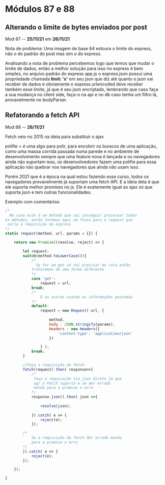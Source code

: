 # Módulos 87 e 88

## Alterando o limite de bytes enviados por post

Mod 87 -- **25/11/21** em **26/11/21**

Nota de problema: Uma imagem de base 64 estoura o limite do express, não o do padrão do post mas sim o do express.

Analisando a nota de problema percebemos logo que temos que mudar o limite de dados, então a melhor solução para isso no express é bem simples, no arquivo padrão do express app.js o express.json possuí uma propriedade chamada **limit: 'x'** em seu json que diz até quanto o json vai receber de dados e obviamente o express.urlencoded deve receber também esse limite, já que é seu json encriptado, lembrando que caso faça a sua mudança no client side, faça-o na api e no db caso tenha um filtro lá, provavelmente no bodyParser.

## Refatorando a fetch API

Mod 88 -- **26/11/21**

Fetch veio no 2015 na ideia para substituir o ajax

polifie = é uma algo para polir, para encobrir os buracos de uma aplicação, como uma massa corrida passada numa parede e no ambiente de desenvolvimento sempre que uma feature nova é lançada e os navegadores ainda não suportam isso, os desenvolvedores fazem uma polifie para essa aplicação não quebrar nos navegadores que ainda não usam isso.

Porém 2021 que é a época na qual estou fazendo esse curso, todos os navegadores provavelmente já suportam uma fetch API. E a ideia dela é que ele suporta melhor promises no js. Ele é exatamente igual ao ajax só que suporta json e tem outras funcionalidades.

Exemplo com comentários:

~~~js
/*
  No caso este é um método que vai conseguir processar todos
os métodos, então faremos aqui um fluxo para o request que
 seria a requisição do express
*/
static request(method, url, params = {}) {

    return new Promise((resolve, reject) => {

        let request;
        switch(method.toLowerCase()){
            /*
              Se for um get só vai precisar da rota então 
            trataremos de uma forma diferente
            */
            case 'get':
                request = url;
            break; 
            /*
                E os outros usando as informações passadas
            */
            default:
                request = new Request( url, {
                    
                    method,
                    body : JSON.stringify(params),
                    Headers : new Headers({
                        'content-type': 'application/json'
                    })

                } );
            break;
        }

        //Faça a requisição da fetch
        fetch(request).then( response=>{
            /*
             faça a requisição via json direto já que 
             agr o Fetch suporta e se der errado
             manda para a promise o erro
            */
            response.json().then( json =>{
            
                resolve(json);
            
            }).catch( e => {
                reject(e);
            });

        /* 
            Se a requisição da fetch der errado manda
            para a promise o erro
        */
        }).catch( e => {
            reject(e);
        });

    });

}
~~~
